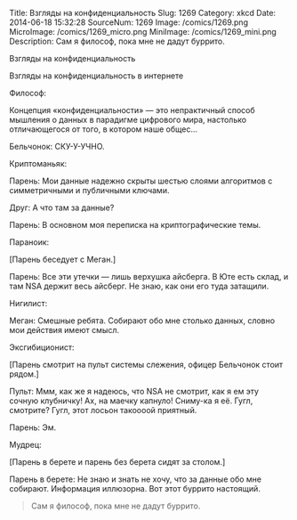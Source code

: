 Title: Взгляды на конфиденциальность 
Slug: 1269 
Category: xkcd 
Date: 2014-06-18 15:32:28 
SourceNum: 1269 
Image: /comics/1269.png 
MicroImage: /comics/1269_micro.png 
MiniImage: /comics/1269_mini.png 
Description: Сам я философ, пока мне не дадут буррито. 

Взгляды на конфиденциальность

Взгляды на конфиденциальность в интернете

Философ:

Концепция «конфиденциальности» — это непрактичный способ мышления о данных в парадигме цифрового мира, настолько отличающегося от того, в котором наше общес…

Бельчонок: СКУ-У-УЧНО.

Криптоманьяк:

Парень: Мои данные надежно скрыты шестью слоями алгоритмов с симметричными и публичными ключами.

Друг: А что там за данные?

Парень: В основном моя переписка на криптографические темы.

Параноик:

[Парень беседует с Меган.]

Парень: Все эти утечки — лишь верхушка айсберга. В Юте есть склад, и там NSA держит весь айсберг. Не знаю, как они его туда затащили.

Нигилист:

Меган: Смешные ребята. Собирают обо мне столько данных, словно мои действия имеют смысл.

Эксгибиционист:

[Парень смотрит на пульт системы слежения, офицер Бельчонок стоит рядом.]

Пульт: Ммм, как же я надеюсь, что NSA не смотрит, как я ем эту сочную клубничку! Ах, на маечку капнуло! Сниму-ка я её. Гугл, смотрите? Гугл, этот лосьон такоооой приятный.

Парень: Эм.

Мудрец:

[Парень в берете и парень без берета сидят за столом.]

Парень в берете: Не знаю и знать не хочу, что за данные обо мне собирают. Информация иллюзорна. Вот этот буррито настоящий.

> Сам я философ, пока мне не дадут буррито.